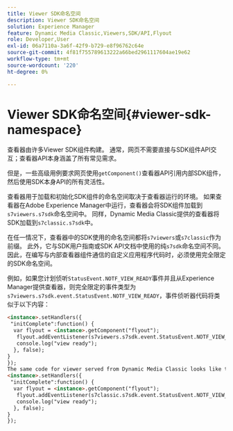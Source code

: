 ```yaml
---
title: Viewer SDK命名空间
description: Viewer SDK命名空间
solution: Experience Manager
feature: Dynamic Media Classic,Viewers,SDK/API,Flyout
role: Developer,User
exl-id: 06a7110a-3a6f-42f9-b729-e8f96762c64e
source-git-commit: 4f81f755789613222a66bed2961117604ae19e62
workflow-type: tm+mt
source-wordcount: '220'
ht-degree: 0%

---
```


# Viewer SDK命名空间{#viewer-sdk-namespace}

查看器由许多Viewer SDK组件构建。 通常，网页不需要直接与SDK组件API交互；查看器API本身涵盖了所有常见需求。

但是，一些高级用例要求网页使用`getComponent()`查看器API引用内部SDK组件，然后使用SDK本身API的所有灵活性。

查看器用于加载和初始化SDK组件的命名空间取决于查看器运行的环境。 如果查看器在Adobe Experience Manager中运行，查看器会将SDK组件加载到`s7viewers.s7sdk`命名空间中。 同样，Dynamic Media Classic提供的查看器将SDK加载到`s7classic.s7sdk`中。

在任一情况下，查看器中的SDK使用的命名空间都将`s7viewers`或`s7classic`作为前缀。 此外，它与SDK用户指南或SDK API文档中使用的纯`s7sdk`命名空间不同。 因此，在编写与内部查看器组件通信的自定义应用程序代码时，必须使用完全限定的SDK命名空间。

例如，如果您计划侦听`StatusEvent.NOTF_VIEW_READY`事件并且从Experience Manager提供查看器，则完全限定的事件类型为`s7viewers.s7sdk.event.StatusEvent.NOTF_VIEW_READY`，事件侦听器代码将类似于以下内容：

```html {.line-numbers}
<instance>.setHandlers({ 
 "initComplete":function() { 
  var flyout = <instance>.getComponent("flyout"); 
   flyout.addEventListener(s7viewers.s7sdk.event.StatusEvent.NOTF_VIEW_READY, function(e) { 
   console.log("view ready"); 
  }, false); 
} 
}); 
The same code for viewer served from Dynamic Media Classic looks like this: 
<instance>.setHandlers({ 
 "initComplete":function() { 
  var flyout = <instance>.getComponent("flyout"); 
   flyout.addEventListener(s7classic.s7sdk.event.StatusEvent.NOTF_VIEW_READY, function(e) { 
   console.log("view ready"); 
  }, false); 
} 
});
```
